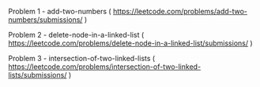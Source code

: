 Problem 1 - add-two-numbers ( https://leetcode.com/problems/add-two-numbers/submissions/ )

Problem 2 - delete-node-in-a-linked-list ( https://leetcode.com/problems/delete-node-in-a-linked-list/submissions/ )

Problem 3 - intersection-of-two-linked-lists ( https://leetcode.com/problems/intersection-of-two-linked-lists/submissions/ )
